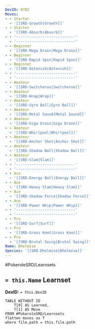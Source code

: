 ```yaml
---
DexID: 0782
Moves:
- - Starter
  - '[[SRD-Growth|Growth]]'
- - Starter
  - '[[SRD-Absorb|Absorb]]'
- - '---------------------------'
  - '---------------------------'
- - Beginner
  - '[[SRD-Mega Drain|Mega Drain]]'
- - Beginner
  - '[[SRD-Rapid Spin|Rapid Spin]]'
- - Beginner
  - '[[SRD-Astonish|Astonish]]'
- - '---------------------------'
  - '---------------------------'
- - Amateur
  - '[[SRD-Switcheroo|Switcheroo]]'
- - Amateur
  - '[[SRD-Wrap|Wrap]]'
- - Amateur
  - '[[SRD-Gyro Ball|Gyro Ball]]'
- - Amateur
  - '[[SRD-Metal Sound|Metal Sound]]'
- - Amateur
  - '[[SRD-Giga Drain|Giga Drain]]'
- - Amateur
  - '[[SRD-Whirlpool|Whirlpool]]'
- - Amateur
  - '[[SRD-Anchor Shot|Anchor Shot]]'
- - Amateur
  - '[[SRD-Shadow Ball|Shadow Ball]]'
- - Amateur
  - '[[SRD-Slam|Slam]]'
- - '---------------------------'
  - '---------------------------'
- - Ace
  - '[[SRD-Energy Ball|Energy Ball]]'
- - Ace
  - '[[SRD-Heavy Slam|Heavy Slam]]'
- - Ace
  - '[[SRD-Shadow Force|Shadow Force]]'
- - Ace
  - '[[SRD-Power Whip|Power Whip]]'
- - '---------------------------'
  - '---------------------------'
- - Pro
  - '[[SRD-Surf|Surf]]'
- - Pro
  - '[[SRD-Grass Knot|Grass Knot]]'
- - Pro
  - '[[SRD-Brutal Swing|Brutal Swing]]'
Name: Dhelmise
Species: '[[SRD-Dhelmise|Dhelmise]]'
---
```


#PokeroleSRD/Learnsets

## `= this.Name` Learnset

**DexID:** `= this.DexID`

```dataview
TABLE WITHOUT ID
    T[0] AS Learned,
    T[1] AS Move
FROM #PokeroleSRD/Learnsets
flatten moves as T
where file.path = this.file.path
```
